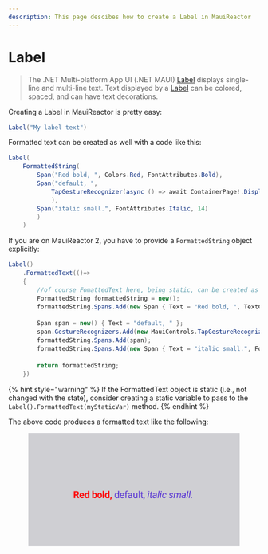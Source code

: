 ```yaml
---
description: This page descibes how to create a Label in MauiReactor
---
```


# Label

> The .NET Multi-platform App UI (.NET MAUI) [Label](https://learn.microsoft.com/en-us/dotnet/api/microsoft.maui.controls.label) displays single-line and multi-line text. Text displayed by a [Label](https://learn.microsoft.com/en-us/dotnet/api/microsoft.maui.controls.label) can be colored, spaced, and can have text decorations.

Creating a Label in MauiReactor is pretty easy:

```csharp
Label("My label text")
```

Formatted text can be created as well with a code like this:

```csharp
Label(
    FormattedString(
        Span("Red bold, ", Colors.Red, FontAttributes.Bold),
        Span("default, ",
            TapGestureRecognizer(async () => await ContainerPage!.DisplayAlert("Tapped", "This is a tapped Span.", "OK"))
            ),
        Span("italic small.", FontAttributes.Italic, 14)
        )
    )
```

If you are on MauiReactor 2, you have to provide a `FormattedString` object explicitly:

```csharp
Label()
    .FormattedText(()=>
    {
        //of course FomattedText here, being static, can be created as a static variable and passed to Label().FormattedText(myStaticFormattedText)
        FormattedString formattedString = new();
        formattedString.Spans.Add(new Span { Text = "Red bold, ", TextColor = Colors.Red, FontAttributes = FontAttributes.Bold });
    
        Span span = new() { Text = "default, " };
        span.GestureRecognizers.Add(new MauiControls.TapGestureRecognizer { Command = new Command(async () => await ContainerPage!.DisplayAlert("Tapped", "This is a tapped Span.", "OK")) });
        formattedString.Spans.Add(span);
        formattedString.Spans.Add(new Span { Text = "italic small.", FontAttributes = FontAttributes.Italic, FontSize = 14 });
    
        return formattedString;
    })
```

{% hint style="warning" %}
If the FormattedText object is static (i.e., not changed with the state), consider creating a static variable to pass to the `Label().FormattedText(myStaticVar)` method.
{% endhint %}

The above code produces a formatted text like the following:

<figure><img src="../../.gitbook/assets/image (17).png" alt=""><figcaption></figcaption></figure>
